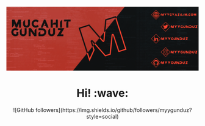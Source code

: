 [![Social banner for myygunduz](https://github.com/myygunduz/myygunduz/blob/main/ReadMe.png)](https://myygyazilim.com)


<h1 align='center'> Hi! :wave: </h1>

<p align='center'>![GitHub followers](https://img.shields.io/github/followers/myygunduz?style=social) </p>


